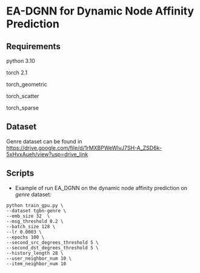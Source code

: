 # EA-DGNN for Dynamic Node Affinity Prediction

## Requirements
python 3.10 

torch 2.1

torch_geometric

torch_scatter 

torch_sparse
## Dataset
Genre dataset can be found in https://drive.google.com/file/d/1rMXBPWeWlvJ7SH-A_ZSD6k-5xHvxAueh/view?usp=drive_link


## Scripts
* Example of run EA_DGNN on the dynamic node affinity prediction on *genre* dataset:
```
python train_gpu.py \
--dataset tgbn-genre \
--emb_size 32  \
--msg_threshold 0.2 \
--batch_size 128 \
--lr 0.0003 \
--epochs 100 \
--second_src_degrees_threshold 5 \
--second_dst_degrees_threshold 5 \
--history_length 28 \
--user_neighbor_num 10 \
--item_neighbor_num 10
```
